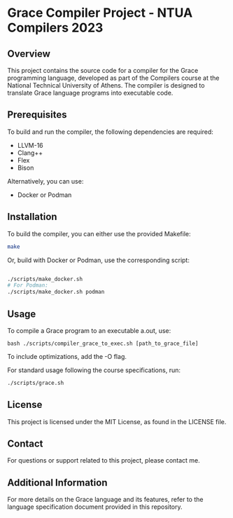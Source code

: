 # Grace Compiler Project - NTUA Compilers 2023

## Overview
This project contains the source code for a compiler for the Grace programming language, developed as part of the Compilers course at the National Technical University of Athens. The compiler is designed to translate Grace language programs into executable code.

## Prerequisites
To build and run the compiler, the following dependencies are required:
- LLVM-16
- Clang++
- Flex
- Bison

Alternatively, you can use:
- Docker or Podman

## Installation
To build the compiler, you can either use the provided Makefile:

```bash
make
```
Or, build with Docker or Podman, use the corresponding script:

```bash

./scripts/make_docker.sh
# For Podman:
./scripts/make_docker.sh podman
```

## Usage

To compile a Grace program to an executable a.out, use:

```
bash ./scripts/compiler_grace_to_exec.sh [path_to_grace_file]
```

To include optimizations, add the -O flag.

For standard usage following the course specifications, run:

```bash
./scripts/grace.sh
```

## License
This project is licensed under the MIT License, as found in the LICENSE file.

## Contact
For questions or support related to this project, please contact me.

## Additional Information
For more details on the Grace language and its features, refer to the language specification document provided in this repository.
